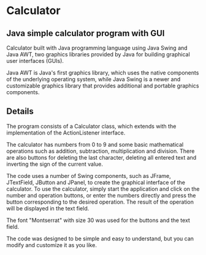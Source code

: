 # Calculator
 
## Java simple calculator program with GUI

Calculator built with Java programming language using Java Swing and Java AWT, two graphics libraries provided by Java for building graphical user interfaces (GUIs).

Java AWT is Java's first graphics library, which uses the native components of the underlying operating system, while Java Swing is a newer and customizable graphics library that provides additional and portable graphics components.

## Details
The program consists of a Calculator class, which extends with the implementation of the ActionListener interface.

The calculator has numbers from 0 to 9 and some basic mathematical operations such as addition, subtraction, multiplication and division.
There are also buttons for deleting the last character, deleting all entered text and inverting the sign of the current value.

The code uses a number of Swing components, such as JFrame, JTextField, JButton and JPanel, to create the graphical interface of the calculator.
To use the calculator, simply start the application and click on the number and operation buttons, or enter the numbers directly and press the button corresponding to the desired operation. The result of the operation will be displayed in the text field.

The font "Montserrat" with size 30 was used for the buttons and the text field.

The code was designed to be simple and easy to understand, but you can modify and customize it as you like.

